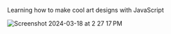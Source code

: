 Learning how to make cool art designs with JavaScript

![Screenshot 2024-03-18 at 2 27 17 PM](https://github.com/sarahgarlock/javascript_art/assets/73197641/de73a723-7ccd-4dd5-9df3-4a2426590fa0)
